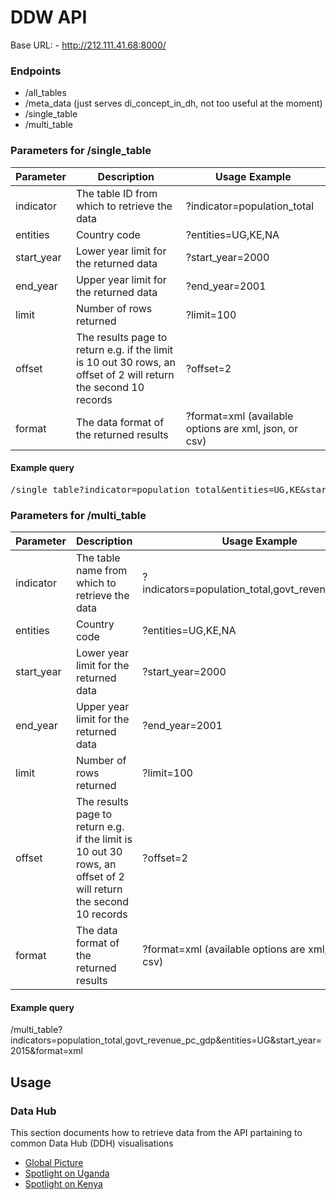 # DDW API

Base URL: - http://212.111.41.68:8000/

### Endpoints
- /all_tables
- /meta_data (just serves di_concept_in_dh, not too useful at the moment)
- /single_table
- /multi_table


### Parameters for /single_table
|Parameter|Description|Usage Example|
|----------|-------------------------|------------------------------|
|indicator| The table ID from which to retrieve the data | ?indicator=population_total|
|entities| Country code | ?entities=UG,KE,NA|
|start_year| Lower year limit for the returned data | ?start_year=2000|
|end_year| Upper year limit for the returned data | ?end_year=2001|
|limit| Number of rows returned | ?limit=100|
|offset| The results page to return e.g. if the limit is 10 out 30 rows, an offset of 2 will return the second 10 records | ?offset=2|
|format| The data format of the returned results | ?format=xml (available options are xml, json, or csv)|

#### Example query
<pre>
/single_table?indicator=population_total&entities=UG,KE&start_year=2000&end_year=2000&limit=2&offset=0&format=xml
</pre>

### Parameters for /multi_table
|Parameter|Description|Usage Example|
|----------|-------------------------|------------------------------|
|indicator| The table name from which to retrieve the data | ?indicators=population_total,govt_revenue_pc_gdp|
|entities| Country code | ?entities=UG,KE,NA|
|start_year| Lower year limit for the returned data | ?start_year=2000|
|end_year| Upper year limit for the returned data | ?end_year=2001|
|limit| Number of rows returned | ?limit=100|
|offset| The results page to return e.g. if the limit is 10 out 30 rows, an offset of 2 will return the second 10 records | ?offset=2|
|format| The data format of the returned results | ?format=xml (available options are xml, json, or csv)|

#### Example query
/multi_table?indicators=population_total,govt_revenue_pc_gdp&entities=UG&start_year=2015&format=xml

## Usage

### Data Hub
This section documents how to retrieve data from the API partaining to common Data Hub (DDH) visualisations

- [Global Picture](docs/global-picture.md)
- [Spotlight on Uganda](docs/spotlight-on-uganda.md)
- [Spotlight on Kenya](docs/spotlight-on-kenya.md)
